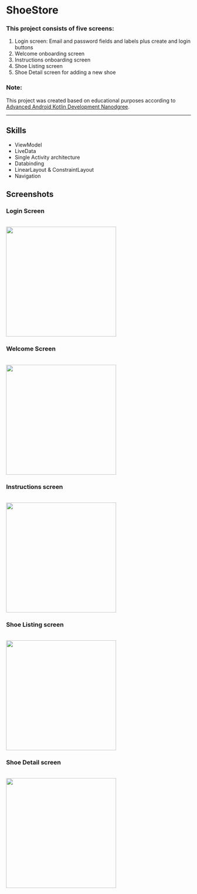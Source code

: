 # ShoeStore <br>

### This project consists of five screens:
<ol>
  <li>Login screen: Email and password fields and labels plus create and login buttons</li>
  <li>Welcome onboarding screen</li>
  <li>Instructions onboarding screen</li>
  <li>Shoe Listing screen</>
  <li>Shoe Detail screen for adding a new shoe</li>
 </ol>
 
### Note:
This project was created based on educational purposes according to [Advanced Android Kotlin Development Nanodgree](https://www.udacity.com/course/android-kotlin-developer-nanodegree--nd940).
<br>
<hr>

## Skills
<ul>
  <li>ViewModel</li>
  <li>LiveData</li>
  <li>Single Activity architecture</li>
  <li>Databinding</li>
  <li>LinearLayout & ConstraintLayout</li>
  <li>Navigation</li>
</ul>

## Screenshots

<div>
  <div>
    <h3>Login Screen </h3>
    <br>
    <img src="https://github.com/MohamedSamir21/ShoeStore/assets/75276673/40706e15-4b0a-48fb-a319-255257bd9903" width ="300">
  </div>
  <div>
    <h3>Welcome Screen </h3>
    <br>
    <img src="https://github.com/MohamedSamir21/ShoeStore/assets/75276673/513d174d-3165-47d9-8451-68a4190daa02" width ="300">
  </div>
    <div>
    <h3>Instructions screen </h3>
    <br>
    <img src="https://github.com/MohamedSamir21/ShoeStore/assets/75276673/1a7125c1-43ec-44d4-9121-1cef8b388300" width ="300">
  </div>
    <div>
    <h3>Shoe Listing screen </h3>
    <br>
    <img src="https://github.com/MohamedSamir21/ShoeStore/assets/75276673/7931d660-6f6b-4f13-bf3d-b73dc1fb493a" width ="300">
  </div>
    <div>
    <h3>Shoe Detail screen </h3>
    <br>
    <img src="https://github.com/MohamedSamir21/ShoeStore/assets/75276673/3f007095-1e03-4d70-9a82-c3b7185daff3" width ="300">
  </div>
</div>

